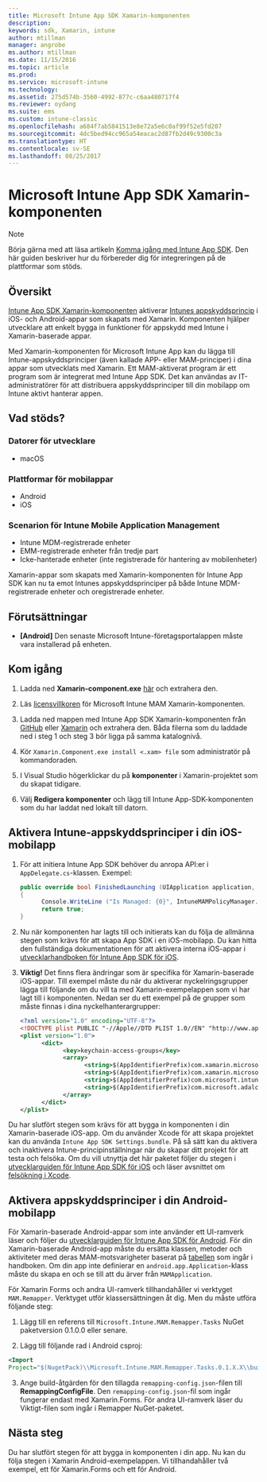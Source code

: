 ```yaml
---
title: Microsoft Intune App SDK Xamarin-komponenten
description: 
keywords: sdk, Xamarin, intune
author: mtillman
manager: angrobe
ms.author: mtillman
ms.date: 11/15/2016
ms.topic: article
ms.prod: 
ms.service: microsoft-intune
ms.technology: 
ms.assetid: 275d574b-3560-4992-877c-c6aa480717f4
ms.reviewer: oydang
ms.suite: ems
ms.custom: intune-classic
ms.openlocfilehash: a684f7ab5841513e8e72a5e6c0af99f52e5fd207
ms.sourcegitcommit: 4dc5bed94cc965a54eacac2d87fb2d49c9300c3a
ms.translationtype: HT
ms.contentlocale: sv-SE
ms.lasthandoff: 08/25/2017
---
```

# <a name="microsoft-intune-app-sdk-xamarin-component"></a>Microsoft Intune App SDK Xamarin-komponenten

> [!NOTE]
> Börja gärna med att läsa artikeln [Komma igång med Intune App SDK](app-sdk-get-started.md). Den här guiden beskriver hur du förbereder dig för integreringen på de plattformar som stöds.



## <a name="overview"></a>Översikt
[Intune App SDK Xamarin-komponenten](https://components.xamarin.com/view/microsoft.intune.mam) aktiverar [Intunes appskyddsprincip](/intune-classic/deploy-use/protect-app-data-using-mobile-app-management-policies-with-microsoft-intune) i iOS- och Android-appar som skapats med Xamarin. Komponenten hjälper utvecklare att enkelt bygga in funktioner för appskydd med Intune i Xamarin-baserade appar.

Med Xamarin-komponenten för Microsoft Intune App kan du lägga till Intune-appskyddsprinciper (även kallade APP- eller MAM-principer) i dina appar som utvecklats med Xamarin. Ett MAM-aktiverat program är ett program som är integrerat med Intune App SDK. Det kan användas av IT-administratörer för att distribuera appskyddsprinciper till din mobilapp om Intune aktivt hanterar appen.

## <a name="whats-supported"></a>Vad stöds?

### <a name="developer-machines"></a>Datorer för utvecklare
* macOS


### <a name="mobile-app-platforms"></a>Plattformar för mobilappar
* Android
* iOS


### <a name="intune-mobile-application-management-scenarios"></a>Scenarion för Intune Mobile Application Management

* Intune MDM-registrerade enheter
* EMM-registrerade enheter från tredje part
* Icke-hanterade enheter (inte registrerade för hantering av mobilenheter)

Xamarin-appar som skapats med Xamarin-komponenten för Intune App SDK kan nu ta emot Intunes appskyddsprinciper på både Intune MDM-registrerade enheter och oregistrerade enheter.

## <a name="prerequisites"></a>Förutsättningar

* **[Android]** Den senaste Microsoft Intune-företagsportalappen måste vara installerad på enheten.

## <a name="get-started"></a>Kom igång

1.  Ladda ned **Xamarin-component.exe** [här](https://components.xamarin.com/submit/xpkg) och extrahera den.

2. Läs [licensvillkoren](https://components.xamarin.com/license/microsoft.intune.mam) för Microsoft Intune MAM Xamarin-komponenten.

3.  Ladda ned mappen med Intune App SDK Xamarin-komponenten från [GitHub](https://github.com/msintuneappsdk/intune-app-sdk-xamarin) eller [Xamarin](https://components.xamarin.com/license/microsoft.intune.mam) och extrahera den. Båda filerna som du laddade ned i steg 1 och steg 3 bör ligga på samma katalognivå.

4.  Kör `Xamarin.Component.exe install <.xam> file` som administratör på kommandoraden.

5.  I Visual Studio högerklickar du på **komponenter** i Xamarin-projektet som du skapat tidigare.

6.  Välj **Redigera komponenter** och lägg till Intune App-SDK-komponenten som du har laddat ned lokalt till datorn.



## <a name="enabling-intune-app-protection-polices-in-your-ios-mobile-app"></a>Aktivera Intune-appskyddsprinciper i din iOS-mobilapp
1.  För att initiera Intune App SDK behöver du anropa API:er i `AppDelegate.cs`-klassen. Exempel:

      ```csharp
      public override bool FinishedLaunching (UIApplication application, NSDictionary launchOptions)
      {
            Console.WriteLine ("Is Managed: {0}", IntuneMAMPolicyManager.Instance.PrimaryUser != null);
            return true;
      }

      ```

2.  Nu när komponenten har lagts till och initierats kan du följa de allmänna stegen som krävs för att skapa App SDK i en iOS-mobilapp. Du kan hitta den fullständiga dokumentationen för att aktivera interna iOS-appar i [utvecklarhandboken för Intune App SDK för iOS](app-sdk-ios.md).
3. **Viktig!** Det finns flera ändringar som är specifika för Xamarin-baserade iOS-appar. Till exempel måste du när du aktiverar nyckelringsgrupper lägga till följande om du vill ta med Xamarin-exempelappen som vi har lagt till i komponenten. Nedan ser du ett exempel på de grupper som måste finnas i dina nyckelhanterargrupper:

      ```xml
      <?xml version="1.0" encoding="UTF-8"?>
      <!DOCTYPE plist PUBLIC "-//Apple//DTD PLIST 1.0//EN" "http://www.apple.com/DTDs/PropertyList-1.0.dtd">
      <plist version="1.0">
            <dict>
                  <key>keychain-access-groups</key>
                  <array>
                        <string>$(AppIdentifierPrefix)com.xamarin.microsoftintunesample</string>
                        <string>$(AppIdentifierPrefix)com.xamarin.microsoftintunesample.intunemam</string>
                        <string>$(AppIdentifierPrefix)com.microsoft.intune.mam</string>
                        <string>$(AppIdentifierPrefix)com.microsoft.adalcache</string>
                  </array>
            </dict>
      </plist>
      ```

Du har slutfört stegen som krävs för att bygga in komponenten i din Xamarin-baserade iOS-app. Om du använder Xcode för att skapa projektet kan du använda `Intune App SDK Settings.bundle`. På så sätt kan du aktivera och inaktivera Intune-principinställningar när du skapar ditt projekt för att testa och felsöka. Om du vill utnyttja det här paketet följer du stegen i [utvecklarguiden för Intune App SDK för iOS](app-sdk-ios.md) och läser avsnittet om [felsökning i Xcode](app-sdk-ios.md#status-result-and-debug-notifications).

## <a name="enabling-app-protection-policies-in-your-android-mobile-app"></a>Aktivera appskyddsprinciper i din Android-mobilapp
För Xamarin-baserade Android-appar som inte använder ett UI-ramverk läser och följer du [utvecklarguiden för Intune App SDK för Android](app-sdk-android.md). För din Xamarin-baserade Android-app måste du ersätta klassen, metoder och aktiviteter med deras MAM-motsvarigheter baserat på [tabellen](app-sdk-android.md#replace-classes-methods-and-activities-with-their-mam-equivalent) som ingår i handboken. Om din app inte definierar en `android.app.Application`-klass måste du skapa en och se till att du ärver från `MAMApplication`.

För Xamarin Forms och andra UI-ramverk tillhandahåller vi verktyget `MAM.Remapper`. Verktyget utför klassersättningen åt dig. Men du måste utföra följande steg:

1.  Lägg till en referens till `Microsoft.Intune.MAM.Remapper.Tasks` NuGet paketversion 0.1.0.0 eller senare.

2.  Lägg till följande rad i Android csproj:
  ```xml
  <Import
  Project="$(NugetPack)\\Microsoft.Intune.MAM.Remapper.Tasks.0.1.X.X\\build\\MonoAndroid10\\Microsoft.Intune.MAM.Remapper.targets" />
  ```

3.  Ange build-åtgärden för den tillagda `remapping-config.json`-filen till **RemappingConfigFile**. Den `remapping-config.json`-fil som ingår fungerar endast med Xamarin.Forms. För andra UI-ramverk läser du Viktigt-filen som ingår i Remapper NuGet-paketet.

## <a name="next-steps"></a>Nästa steg

Du har slutfört stegen för att bygga in komponenten i din app. Nu kan du följa stegen i Xamarin Android-exempelappen. Vi tillhandahåller två exempel, ett för Xamarin.Forms och ett för Android.